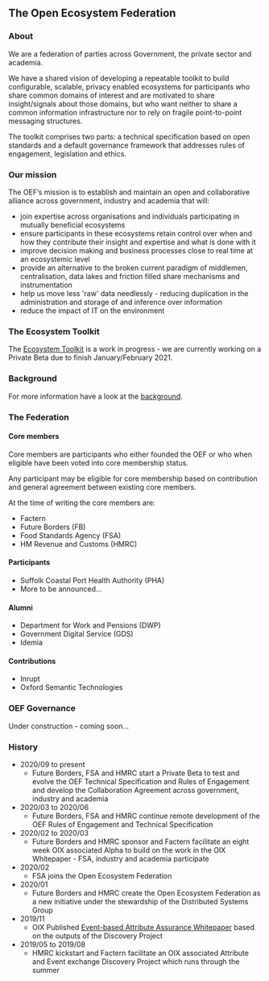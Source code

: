 ## The Open Ecosystem Federation

### About

We are a federation of parties across Government, the private sector and academia.

We have a shared vision of developing a repeatable toolkit to build configurable, scalable, privacy enabled ecosystems for participants who share common domains of interest and are motivated to share insight/signals about those domains, but who want neither to share a common information infrastructure nor to rely on fragile point-to-point messaging structures.

The toolkit comprises two parts: a technical specification based on open standards and a default governance framework that addresses rules of engagement, legislation and ethics.

### Our mission

The OEF’s mission is to establish and maintain an open and collaborative alliance across government, industry and academia that will:

* join expertise across organisations and individuals participating in mutually beneficial ecosystems
* ensure participants in these ecosystems retain control over when and how they contribute their insight and expertise and what is done with it
* improve decision making and business processes close to real time at an ecosystemic level
* provide an alternative to the broken current paradigm of middlemen, centralisation, data lakes and friction filled share mechanisms and instrumentation
* help us move less 'raw' data needlessly - reducing duplication in the administration and storage of and inference over information
* reduce the impact of IT on the environment

### The Ecosystem Toolkit

The [Ecosystem Toolkit](ecosystem-toolkit) is a work in progress - we are currently working on a Private Beta due to finish January/February 2021.

### Background

For more information have a look at the [background](background.md).

### The Federation

#### Core members

Core members are participants who either founded the OEF or who when eligible have been voted into core membership status.

Any participant may be eligible for core membership based on contribution and general agreement between existing core members.

At the time of writing the core members are:

* Factern
* Future Borders (FB)
* Food Standards Agency (FSA)
* HM Revenue and Customs (HMRC)

#### Participants

* Suffolk Coastal Port Health Authority (PHA)
* More to be announced...

#### Alumni

* Department for Work and Pensions (DWP)
* Government Digital Service (GDS)
* Idemia

#### Contributions

* Inrupt
* Oxford Semantic Technologies

### OEF Governance

Under construction - coming soon...

### History

* 2020/09 to present
  * Future Borders, FSA and HMRC start a Private Beta to test and evolve the OEF Technical Specification and Rules of Engagement and develop the Collaboration Agreement across government, industry and academia
* 2020/03 to 2020/06
  * Future Borders, FSA and HMRC continue remote development of the OEF Rules of Engagement and Technical Specification
* 2020/02 to 2020/03
  * Future Borders and HMRC sponsor and Factern facilitate an eight week OIX associated Alpha to build on the work in the OIX Whitepaper - FSA, industry and  academia participate
* 2020/02
  * FSA joins the Open Ecosystem Federation
* 2020/01
  * Future Borders and HMRC create the Open Ecosystem Federation as a new initiative under the stewardship of the Distributed Systems Group
* 2019/11
  * OIX Published [Event-based Attribute Assurance Whitepaper](https://openidentityexchange.org/wp-content/uploads/2019/11/191101-Building-a-Trusted-Environment-Whitepaper-FINAL.pdf) based on the outputs of the Discovery Project
* 2019/05 to 2019/08
  * HMRC kickstart and Factern facilitate an OIX associated Attribute and Event exchange Discovery Project which runs through the summer
